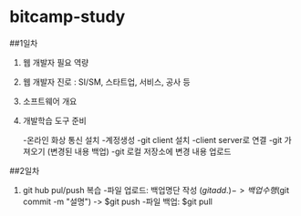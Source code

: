 # bitcamp-study

##1일차

1) 웹 개발자 필요 역량

2) 웹 개발자 진로 : SI/SM, 스타트업, 서비스, 공사 등

3) 소프트웨어 개요
	
4) 개발학습 도구 준비

	<webEx> 
	-온라인 화상 통신 설치	
	<git hub>
	-계정생성
	-git client 설치
	-client server로 연결
	-git 가져오기 (변경된 내용 백업)
	-git 로컬 저장소에 변경 내용 업로드
	

##2일차
1) git hub pul/push 복습
	-파일 업로드: 백업명단 작성 ($git add .)  -> 백업 수행 ($git commit -m "설명") -> $git push
	-파일 백업: $git pull